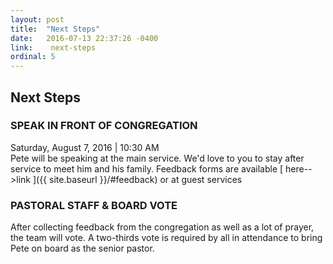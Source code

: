 ```yaml
---
layout: post
title:  "Next Steps"
date:   2016-07-13 22:37:26 -0400
link:    next-steps
ordinal: 5
---
```


## Next Steps

### SPEAK IN FRONT OF CONGREGATION
Saturday, August 7, 2016 | 10:30 AM  
Pete will be speaking at the main service. We'd love to you to stay after service to meet him and his family. Feedback forms are available [ here-->link ]({{ site.baseurl }}/#feedback) or at guest services


### PASTORAL STAFF & BOARD VOTE
After collecting feedback from the congregation as well as a lot of prayer, the team will vote. A two-thirds vote is required by all in attendance to bring Pete on board as the senior pastor.